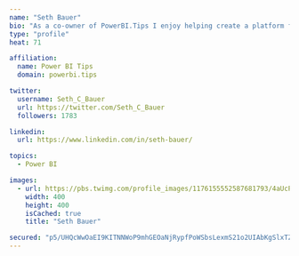 ```yaml
---
name: "Seth Bauer"
bio: "As a co-owner of PowerBI.Tips I enjoy helping create a platform for new and advanced users alike to learn and expand their skills and get the most out of Power BI."
type: "profile"
heat: 71

affiliation:
  name: Power BI Tips
  domain: powerbi.tips

twitter:
  username: Seth_C_Bauer
  url: https://twitter.com/Seth_C_Bauer
  followers: 1783

linkedin:
  url: https://www.linkedin.com/in/seth-bauer/

topics:
  - Power BI

images:
  - url: https://pbs.twimg.com/profile_images/1176155552587681793/4aUcPKoe_400x400.jpg
    width: 400
    height: 400
    isCached: true
    title: "Seth Bauer"

secured: "p5/UHQcWwOaEI9KITNNWoP9mhGEOaNjRypfPoWSbsLexmS21o2UIAbKgSlxTZFo3ZIDD0ewZrcArq3xLFf0SU3+P7IglVT4S0CGkLmmwFrZ6QhOWi7BPNIUkjCwAXrzBGjy9WxOAwAbhknXxzNDOlmsgdLRb7PNdg5TIH0Ebs4nUPQ47ur5FKdwr82ku9ZswVFVEp+tb/TqvW64c/La04WDX/b7XdoOMTm9pVLpSiY5UyQtv775uWiY5FF5b+GqayGpJmrkdekJR54HPRLo6DjCaQLCuOwfZfY4Men42VEgzP3uFquIzAz/4DbLSvnpEdbUEUXS4YsimCSDXuJuykuzkGCgTdwTGegXldHtMJGm1Yc3ex9SoA0tZKL0Tn98oIGcO36XbvOt3sufSkwGwr4KcSrnwVZQ/YuukcS9jzJQ=;fB4ddhHFpHaw7uOlw7jsJQ=="
---
```


